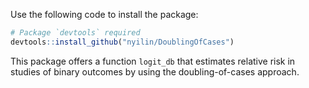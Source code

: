 Use the following code to install the package:
```r
# Package `devtools` required
devtools::install_github("nyilin/DoublingOfCases")
```

This package offers a function `logit_db` that estimates relative risk in
studies of binary outcomes by using the doubling-of-cases approach.
